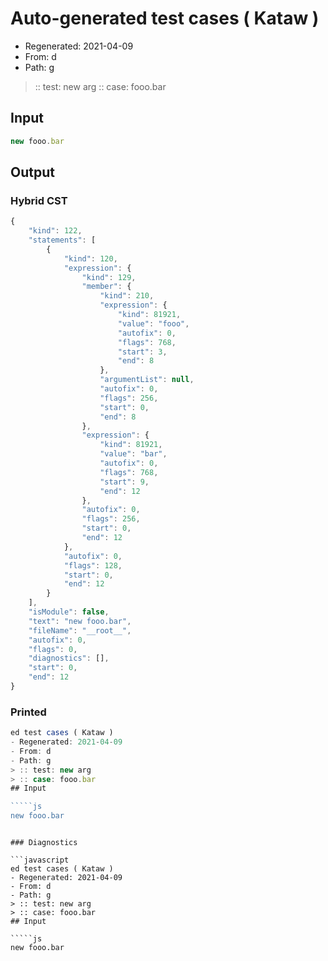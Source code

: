 # Auto-generated test cases ( Kataw )
- Regenerated: 2021-04-09
- From: d
- Path: g
> :: test: new arg
> :: case: fooo.bar
## Input

`````js
new fooo.bar
`````

## Output

### Hybrid CST

```javascript
{
    "kind": 122,
    "statements": [
        {
            "kind": 120,
            "expression": {
                "kind": 129,
                "member": {
                    "kind": 210,
                    "expression": {
                        "kind": 81921,
                        "value": "fooo",
                        "autofix": 0,
                        "flags": 768,
                        "start": 3,
                        "end": 8
                    },
                    "argumentList": null,
                    "autofix": 0,
                    "flags": 256,
                    "start": 0,
                    "end": 8
                },
                "expression": {
                    "kind": 81921,
                    "value": "bar",
                    "autofix": 0,
                    "flags": 768,
                    "start": 9,
                    "end": 12
                },
                "autofix": 0,
                "flags": 256,
                "start": 0,
                "end": 12
            },
            "autofix": 0,
            "flags": 128,
            "start": 0,
            "end": 12
        }
    ],
    "isModule": false,
    "text": "new fooo.bar",
    "fileName": "__root__",
    "autofix": 0,
    "flags": 0,
    "diagnostics": [],
    "start": 0,
    "end": 12
}
```

### Printed

```javascript
ed test cases ( Kataw )
- Regenerated: 2021-04-09
- From: d
- Path: g
> :: test: new arg
> :: case: fooo.bar
## Input

`````js
new fooo.bar
`````
```

### Diagnostics

```javascript
ed test cases ( Kataw )
- Regenerated: 2021-04-09
- From: d
- Path: g
> :: test: new arg
> :: case: fooo.bar
## Input

`````js
new fooo.bar
`````
```

